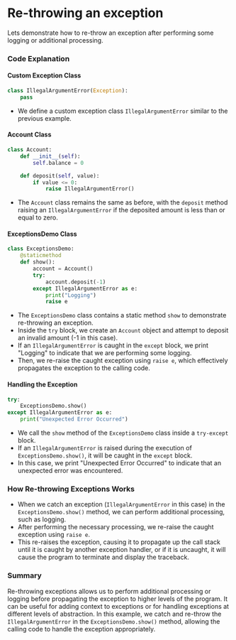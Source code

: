 # Re-throwing an exception

Lets demonstrate how to re-throw an exception after performing some logging or additional processing. 

### Code Explanation

#### Custom Exception Class

```python
class IllegalArgumentError(Exception):
    pass
```

- We define a custom exception class `IllegalArgumentError` similar to the previous example.

#### Account Class

```python
class Account:
    def __init__(self):
        self.balance = 0

    def deposit(self, value):
        if value <= 0:
            raise IllegalArgumentError()
```

- The `Account` class remains the same as before, with the `deposit` method raising an `IllegalArgumentError` if the deposited amount is less than or equal to zero.

#### ExceptionsDemo Class

```python
class ExceptionsDemo:
    @staticmethod
    def show():
        account = Account()
        try:
            account.deposit(-1)
        except IllegalArgumentError as e:
            print("Logging")
            raise e
```

- The `ExceptionsDemo` class contains a static method `show` to demonstrate re-throwing an exception.
- Inside the `try` block, we create an `Account` object and attempt to deposit an invalid amount (-1 in this case).
- If an `IllegalArgumentError` is caught in the `except` block, we print "Logging" to indicate that we are performing some logging.
- Then, we re-raise the caught exception using `raise e`, which effectively propagates the exception to the calling code.

#### Handling the Exception

```python
try:
    ExceptionsDemo.show()
except IllegalArgumentError as e:
    print("Unexpected Error Occurred")
```

- We call the `show` method of the `ExceptionsDemo` class inside a `try-except` block.
- If an `IllegalArgumentError` is raised during the execution of `ExceptionsDemo.show()`, it will be caught in the `except` block.
- In this case, we print "Unexpected Error Occurred" to indicate that an unexpected error was encountered.

### How Re-throwing Exceptions Works

- When we catch an exception (`IllegalArgumentError` in this case) in the `ExceptionsDemo.show()` method, we can perform additional processing, such as logging.
- After performing the necessary processing, we re-raise the caught exception using `raise e`.
- This re-raises the exception, causing it to propagate up the call stack until it is caught by another exception handler, or if it is uncaught, it will cause the program to terminate and display the traceback.

### Summary

Re-throwing exceptions allows us to perform additional processing or logging before propagating the exception to higher levels of the program. It can be useful for adding context to exceptions or for handling exceptions at different levels of abstraction. In this example, we catch and re-throw the `IllegalArgumentError` in the `ExceptionsDemo.show()` method, allowing the calling code to handle the exception appropriately.